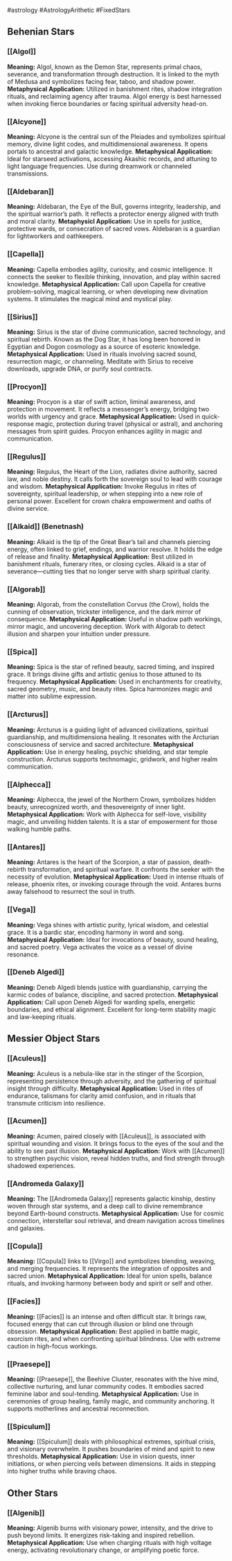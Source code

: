 #astrology #AstrologyArithetic #FixedStars 
## Behenian Stars
### [[Algol]]
**Meaning:** Algol, known as the Demon Star, represents primal chaos, severance, and transformation through destruction.  It is linked to the myth of Medusa and symbolizes facing fear, taboo, and shadow power.
**Metaphysical Application:** Utilized in banishment rites, shadow integration rituals, and reclaiming agency after trauma.  Algol energy is best harnessed when invoking fierce boundaries or facing spiritual adversity head-on.

### [[Alcyone]]
**Meaning:** Alcyone is the central sun of the Pleiades and symbolizes spiritual memory, divine light codes, and multidimensional awareness.  It opens portals to ancestral and galactic knowledge.
**Metaphysical Application:** Ideal for starseed activations, accessing Akashic records, and attuning to light language frequencies.  Use during dreamwork or channeled transmissions.

### [[Aldebaran]]
**Meaning:** Aldebaran, the Eye of the Bull, governs integrity, leadership, and the spiritual warrior’s path.  It reflects a protector energy aligned with truth and moral clarity.
**Metaphysicl Application:** Use in spells for justice, protective wards, or consecration of sacred vows.  Aldebaran is a guardian for lightworkers and oathkeepers.

### [[Capella]]
**Meaning:** Capella embodies agility, curiosity, and cosmic intelligence. It connects the seeker to flexible thinking, innovation, and play within sacred knowledge.
**Metaphysical Application:** Call upon Capella for creative problem-solving, magical learning, or when developing new divination systems. It stimulates the magical mind and mystical play.

### [[Sirius]]
**Meaning:** Sirius is the star of divine communication, sacred technology, and spiritual rebirth. Known as the Dog Star, it has long been honored in Egyptian and Dogon cosmology as a source of esoteric knowledge.
**Metaphysical Application:** Used in rituals involving sacred sound, resurrection magic, or channeling. Meditate with Sirius to receive downloads, upgrade DNA, or purify soul contracts.

### [[Procyon]]
**Meaning:** Procyon is a star of swift action, liminal awareness, and protection in movement. It reflects a messenger’s energy, bridging two worlds with urgency and grace.
**Metaphysical Application:** Used in quick-response magic, protection during travel (physical or astral), and anchoring messages from spirit guides. Procyon enhances agility in magic and communication.

### [[Regulus]]
**Meaning:** Regulus, the Heart of the Lion, radiates divine authority, sacred law, and noble destiny. It calls forth the sovereign soul to lead with courage and wisdom.
**Metaphysical Application:** Invoke Regulus in rites of sovereignty, spiritual leadership, or when stepping into a new role of personal power. Excellent for crown chakra empowerment and oaths of divine service.

### [[Alkaid]] (Benetnash)
**Meaning:** Alkaid is the tip of the Great Bear’s tail and channels piercing energy, often linked to grief, endings, and warrior resolve. It holds the edge of release and finality.
**Metaphysical Application:** Best utilized in banishment rituals, funerary rites, or closing cycles. Alkaid is a star of severance—cutting ties that no longer serve with sharp spiritual clarity.

### [[Algorab]]
**Meaning:** Algorab, from the constellation Corvus (the Crow), holds the cunning of observation, trickster intelligence, and the dark mirror of consequence.
**Metaphysical Application:** Useful in shadow path workings, mirror magic, and uncovering deception. Work with Algorab to detect illusion and sharpen your intuition under pressure.

### [[Spica]]
**Meaning:** Spica is the star of refined beauty, sacred timing, and inspired grace. It brings divine gifts and artistic genius to those attuned to its frequency.
**Metaphysical Application:** Used in enchantments for creativity, sacred geometry, music, and beauty rites. Spica harmonizes magic and matter into sublime expression.

### [[Arcturus]]
**Meaning:** Arcturus is a guiding light of advanced civilizations, spiritual guardianship, and multidimensiona healing. It resonates with the Arcturian consciousness of service and sacred architecture.
**Metaphysical Application:** Use in energy healing, psychic shielding, and star temple construction. Arcturus supports technomagic, gridwork, and higher realm communication.

### [[Alphecca]]
**Meaning:** Alphecca, the jewel of the Northern Crown, symbolizes hidden beauty, unrecognized worth, and thesovereignty of inner light.
**Metaphysical Application:** Work with Alphecca for self-love, visibility magic, and unveiling hidden talents. It is a star of empowerment for those walking humble paths.

### [[Antares]]
**Meaning:** Antares is the heart of the Scorpion, a star of passion, death-rebirth transformation, and spiritual warfare.  It confronts the seeker with the necessity of evolution.
**Metaphysical Application:** Used in intense rituals of release, phoenix rites, or invoking courage through the void. Antares burns away falsehood to resurrect the soul in truth.

### [[Vega]]
**Meaning:** Vega shines with artistic purity, lyrical wisdom, and celestial grace. It is a bardic star, encoding harmony in word and song.
**Metaphysical Application:** Ideal for invocations of beauty, sound healing, and sacred poetry. Vega activates the voice as a vessel of divine resonance.

### [[Deneb Algedi]]
**Meaning:** Deneb Algedi blends justice with guardianship, carrying the karmic codes of balance, discipline, and sacred protection.
**Metaphysical Application:** Call upon Deneb Algedi for warding spells, energetic boundaries, and ethical alignment. Excellent for long-term stability magic and law-keeping rituals.

## Messier Object Stars

### [[Aculeus]]
**Meaning:** Aculeus is a nebula-like star in the stinger of the Scorpion, representing persistence through adversity, and the gathering of spiritual insight through difficulty.
**Metaphysical Application:** Used in rites of endurance, talismans for clarity amid confusion, and in rituals that transmute criticism into resilience.

### [[Acumen]]
**Meaning:** Acumen, paired closely with [[Aculeus]], is associated with spiritual wounding and vision.  It brings focus to the eyes of the soul and the ability to see past illusion.
**Metaphysical Application:** Work with [[Acumen]] to strengthen psychic vision, reveal hidden truths, and find strength through shadowed experiences.

### [[Andromeda Galaxy]]
**Meaning:** The [[Andromeda Galaxy]] represents galactic kinship, destiny woven through star systems, and a deep call to divine remembrance beyond Earth-bound constructs.
**Metaphysical Application:** Use for cosmic connection, interstellar soul retrieval, and dream navigation across timelines and galaxies.

### [[Copula]]
**Meaning:** [[Copula]] links to [[Virgo]] and symbolizes blending, weaving, and merging frequencies.  It represents the integration of opposites and sacred union.
**Metaphysical Application:** Ideal for union spells, balance rituals, and invoking harmony between body and spirit or self and other.

### [[Facies]]
**Meaning:** [[Facies]] is an intense and often difficult star.  It brings raw, focused energy that can cut through illusion or blind one through obsession.
**Metaphysical Application:** Best applied in battle magic, exorcism rites, and when confronting spiritual blindness. Use with extreme caution in high-focus workings.

### [[Praesepe]]
**Meaning:** [[Praesepe]], the Beehive Cluster, resonates with the hive mind, collective nurturing, and lunar community codes.  It embodies sacred feminine labor and soul-tending.
**Metaphysical Application:** Use in ceremonies of group healing, family magic, and community anchoring.  It supports motherlines and ancestral reconnection.

### [[Spiculum]]
**Meaning:** [[Spiculum]] deals with philosophical extremes, spiritual crisis, and visionary overwhelm.  It pushes boundaries of mind and spirit to new thresholds.
**Metaphysical Application:** Use in vision quests, inner initiations, or when piercing veils between dimensions.  It aids in stepping into higher truths while braving chaos.

## Other Stars

### [[Algenib]]
**Meaning:** Algenib burns with visionary power, intensity, and the drive to push beyond limits.  It energizes risk-taking and inspired rebellion.
**Metaphysical Application:** Use when charging rituals with high voltage energy, activating revolutionary change, or amplifying poetic force.